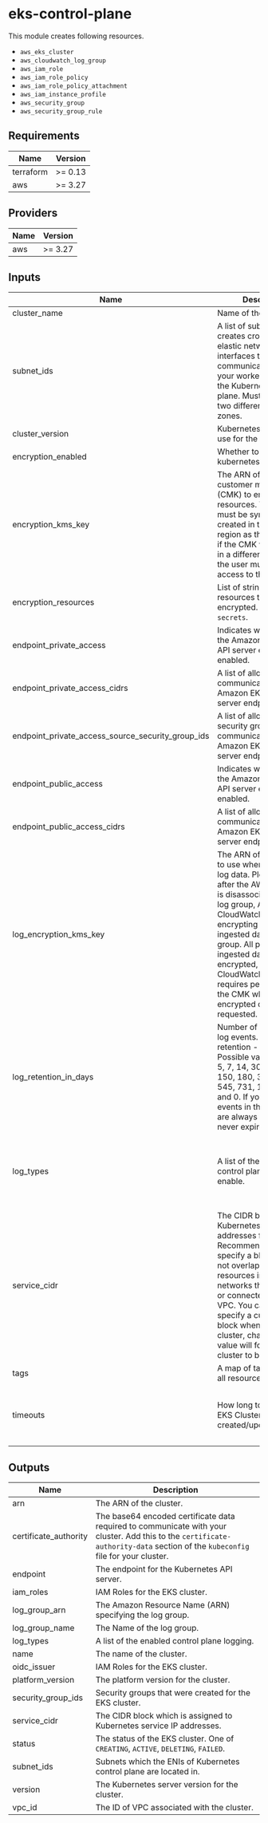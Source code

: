 # eks-control-plane

This module creates following resources.

- `aws_eks_cluster`
- `aws_cloudwatch_log_group`
- `aws_iam_role`
- `aws_iam_role_policy`
- `aws_iam_role_policy_attachment`
- `aws_iam_instance_profile`
- `aws_security_group`
- `aws_security_group_rule`

<!-- BEGINNING OF PRE-COMMIT-TERRAFORM DOCS HOOK -->
## Requirements

| Name | Version |
|------|---------|
| terraform | >= 0.13 |
| aws | >= 3.27 |

## Providers

| Name | Version |
|------|---------|
| aws | >= 3.27 |

## Inputs

| Name | Description | Type | Default | Required |
|------|-------------|------|---------|:--------:|
| cluster\_name | Name of the EKS cluster. | `string` | n/a | yes |
| subnet\_ids | A list of subnets to creates cross-account elastic network interfaces to allow communication between your worker nodes and the Kubernetes control plane. Must be in at least two different availability zones. | `list(string)` | n/a | yes |
| cluster\_version | Kubernetes version to use for the EKS cluster. | `string` | `"1.19"` | no |
| encryption\_enabled | Whether to encrypt kubernetes resources. | `string` | `false` | no |
| encryption\_kms\_key | The ARN of the KMS customer master key (CMK) to encrypt resources. The CMK must be symmetric, created in the same region as the cluster, and if the CMK was created in a different account, the user must have access to the CMK. | `string` | `null` | no |
| encryption\_resources | List of strings with resources to be encrypted. Valid values: `secrets`. | `list(string)` | <pre>[<br>  "secrets"<br>]</pre> | no |
| endpoint\_private\_access | Indicates whether or not the Amazon EKS private API server endpoint is enabled. | `bool` | `true` | no |
| endpoint\_private\_access\_cidrs | A list of allowed CIDR to communicate to the Amazon EKS private API server endpoint. | `list(string)` | `[]` | no |
| endpoint\_private\_access\_source\_security\_group\_ids | A list of allowed source security group to communicate to the Amazon EKS private API server endpoint. | `list(string)` | `[]` | no |
| endpoint\_public\_access | Indicates whether or not the Amazon EKS public API server endpoint is enabled. | `bool` | `false` | no |
| endpoint\_public\_access\_cidrs | A list of allowed CIDR to communicate to the Amazon EKS public API server endpoint. | `list(string)` | <pre>[<br>  "0.0.0.0/0"<br>]</pre> | no |
| log\_encryption\_kms\_key | The ARN of the KMS Key to use when encrypting log data. Please note, after the AWS KMS CMK is disassociated from the log group, AWS CloudWatch Logs stops encrypting newly ingested data for the log group. All previously ingested data remains encrypted, and AWS CloudWatch Logs requires permissions for the CMK whenever the encrypted data is requested. | `string` | `null` | no |
| log\_retention\_in\_days | Number of days to retain log events. Default retention - 90 days. Possible values are: 1, 3, 5, 7, 14, 30, 60, 90, 120, 150, 180, 365, 400, 545, 731, 1827, 3653, and 0. If you select 0, the events in the log group are always retained and never expire. | `number` | `90` | no |
| log\_types | A list of the desired control plane logging to enable. | `list(string)` | <pre>[<br>  "api",<br>  "audit",<br>  "authenticator",<br>  "controllerManager",<br>  "scheduler"<br>]</pre> | no |
| service\_cidr | The CIDR block to assign Kubernetes service IP addresses from. Recommend that you specify a block that does not overlap with resources in other networks that are peered or connected to your VPC. You can only specify a custom CIDR block when you create a cluster, changing this value will force a new cluster to be created. | `string` | `"172.20.0.0/16"` | no |
| tags | A map of tags to add to all resources. | `map(string)` | `{}` | no |
| timeouts | How long to wait for the EKS Cluster to be created/updated/deleted. | `map(string)` | <pre>{<br>  "create": "30m",<br>  "delete": "15m",<br>  "update": "60m"<br>}</pre> | no |

## Outputs

| Name | Description |
|------|-------------|
| arn | The ARN of the cluster. |
| certificate\_authority | The base64 encoded certificate data required to communicate with your cluster. Add this to the `certificate-authority-data` section of the `kubeconfig` file for your cluster. |
| endpoint | The endpoint for the Kubernetes API server. |
| iam\_roles | IAM Roles for the EKS cluster. |
| log\_group\_arn | The Amazon Resource Name (ARN) specifying the log group. |
| log\_group\_name | The Name of the log group. |
| log\_types | A list of the enabled control plane logging. |
| name | The name of the cluster. |
| oidc\_issuer | IAM Roles for the EKS cluster. |
| platform\_version | The platform version for the cluster. |
| security\_group\_ids | Security groups that were created for the EKS cluster. |
| service\_cidr | The CIDR block which is assigned to Kubernetes service IP addresses. |
| status | The status of the EKS cluster. One of `CREATING`, `ACTIVE`, `DELETING`, `FAILED`. |
| subnet\_ids | Subnets which the ENIs of Kubernetes control plane are located in. |
| version | The Kubernetes server version for the cluster. |
| vpc\_id | The ID of VPC associated with the cluster. |

<!-- END OF PRE-COMMIT-TERRAFORM DOCS HOOK -->
